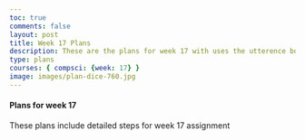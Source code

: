 ```yaml
---
toc: true
comments: false
layout: post
title: Week 17 Plans
description: These are the plans for week 17 with uses the utterence bot
type: plans
courses: { compsci: {week: 17} }
image: images/plan-dice-760.jpg
---
```



#### Plans for week 17
These plans include detailed steps for week 17 assignment

<script src="https://utteranc.es/client.js"
    repo="srivaidyas/student2.0"
    issue-term="pathname"
    label="comments"
    theme="github-light"
    crossorigin="anonymous"
    async>
</script>


